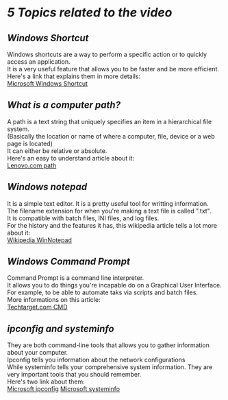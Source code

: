 # *5 Topics related to the video*

## *Windows Shortcut*
Windows shortcuts are a way to perform a specific action or to quickly access an application.  
It is a very useful feature that allows you to be faster and be more efficient.  
Here's a link that explains them in more details:  
[Microsoft Windows Shortcut](https://support.microsoft.com/en-us/windows/keyboard-shortcuts-in-windows-dcc61a57-8ff0-cffe-9796-cb9706c75eec)

## *What is a computer path?*
A path is a text string that uniquely specifies an item in a hierarchical file system.  
(Basically the location or name of where a computer, file, device or a web page is located)  
It can either be relative or absolute.  
Here's an easy to understand article about it:  
[Lenovo.com path](https://www.lenovo.com/ca/en/glossary/path/?orgRef=https%253A%252F%252Fwww.google.com%252F&srsltid=AfmBOoqmil0IusXSxLGneu73zEIzhbxbylslY1vt0fNBz7btkoSWhVtv)

## *Windows notepad*
It is a simple text editor. It is a pretty useful tool for writting information.  
The filename extension for when you're making a text file is called ".txt".  
It is compatible with batch files, INI files, and log files.   
For the history and the features it has, this wikipedia article tells a lot more about it:  
[Wikipedia WinNotepad](https://en.wikipedia.org/wiki/Windows_Notepad)

## *Windows Command Prompt*
Command Prompt is a command line interpreter.   
It allows you to do things you're incapable do on a Graphical User Interface.   
For example, to be able to automate taks via scripts and batch files.  
More informations on this article:  
[Techtarget.com CMD](https://www.techtarget.com/whatis/definition/command-prompt)

## *ipconfig and systeminfo*
They are both command-line tools that allows you to gather information about your computer.  
Ipconfig tells you information about the network configurations   
While systeminfo tells your comprehensive system information. 
They are very important tools that you should remember.  
Here's two link about them:  
[Microsoft ipconfig](https://learn.microsoft.com/en-us/windows-server/administration/windows-commands/ipconfig)
[Microsoft systeminfo](https://learn.microsoft.com/en-us/windows-server/administration/windows-commands/systeminfo)
